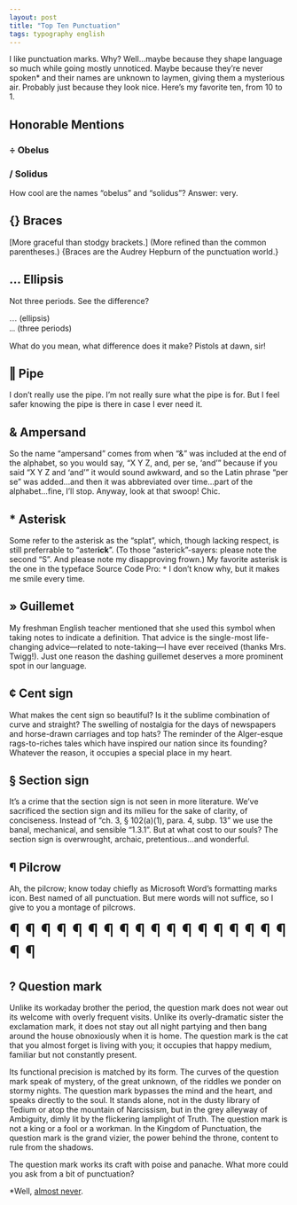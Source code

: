 ```yaml
---
layout: post
title: "Top Ten Punctuation"
tags: typography english
---
```


I like punctuation marks. Why? Well…maybe because they shape language so much while going mostly unnoticed. Maybe because they’re never spoken* and their names are unknown to laymen, giving them a mysterious air. Probably just because they look nice. Here’s my favorite ten, from 10 to 1.

## Honorable Mentions

### <span class="shrug">÷</span> Obelus

### <span class="shrug">/</span> Solidus

How cool are the names “obelus” and “solidus”? Answer: very.

## <span class="shrug">{}</span> Braces

[More graceful than stodgy brackets.] (More refined than the common parentheses.) {Braces are the Audrey Hepburn of the punctuation world.}

## <span class="shrug">…</span> Ellipsis

Not three periods. See the difference? 

<span style="font-family:'Source Code Pro'">…</span> (ellipsis) <br><span style="font-family:'Source Code Pro'">\.\.\.</span> (three periods)

What do you mean, what difference does it make? Pistols at dawn, sir!

## <span class="shrug">‖</span> Pipe

I don’t really use the pipe. I’m not really sure what the pipe is for. But I feel safer knowing the pipe is there in case I ever need it.

## <span class="shrug">&</span> Ampersand

So the name “ampersand” comes from when “&” was included at the end of the alphabet, so you would say, “X Y Z, and, per se, ‘and’” because if you said “X Y Z and ‘and’” it would sound awkward, and so the Latin phrase “per se” was added…and then it was abbreviated over time…part of the alphabet…fine, I’ll stop. Anyway, look at that swoop! Chic.

## <span class="shrug">*</span> Asterisk

Some refer to the asterisk as the “splat”, which, though lacking respect, is still preferrable to “aster<strong>ick</strong>”. (To those “asterick”-sayers: please note the second “S”. And please note my disapproving frown.) My favorite asterisk is the one in the typeface Source Code Pro: <span style="font-family:'Source Code Pro'">*</span> I don’t know why, but it makes me smile every time.

## <span class="shrug">»</span> Guillemet

My freshman English teacher mentioned that she used this symbol when taking notes to indicate a definition. That advice is the single-most life-changing advice—related to note-taking—I have ever received (thanks Mrs. Twigg!). Just one reason the dashing guillemet deserves a more prominent spot in our language.

## <span class="shrug">¢</span> Cent sign

What makes the cent sign so beautiful? Is it the sublime combination of curve and straight? The swelling of nostalgia for the days of newspapers and horse-drawn carriages and top hats? The reminder of the Alger-esque rags-to-riches tales which have inspired our nation since its founding? Whatever the reason, it occupies a special place in my heart.

## <span class="shrug">§</span> Section sign

It’s a crime that the section sign is not seen in more literature. We’ve sacrificed the section sign and its milieu for the sake of clarity, of conciseness. Instead of “ch. 3, § 102(a)(1), para. 4, subp. 13” we use the banal, mechanical, and sensible “1.3.1”. But at what cost to our souls? The section sign is overwrought, archaic, pretentious…and wonderful.

## <span class="shrug">¶</span> Pilcrow

Ah, the pilcrow; know today chiefly as Microsoft Word’s formatting marks icon. Best named of all punctuation. But mere words will not suffice, so I give to you a montage of pilcrows.

<div style="font-size:2rem;">
    <span class="font-open-sans visually-hidden">¶</span>
    <span class="font-roboto visually-hidden">¶</span>
    <span class="font-lato visually-hidden">¶</span>
    <span class="font-oswald visually-hidden">¶</span>
    <span class="font-source-sans-pro visually-hidden">¶</span>
    <span class="font-lora visually-hidden">¶</span>
    <span class="font-montserrat visually-hidden">¶</span>
    <span class="font-pt-sans visually-hidden">¶</span>
    <span class="font-raleway visually-hidden">¶</span>
    <span class="font-ubuntu visually-hidden">¶</span>
    <span class="font-merriweather visually-hidden">¶</span>
    <span class="font-pt-serif visually-hidden">¶</span>
    <span class="font-bitter visually-hidden">¶</span>
    <span class="font-poiret-one visually-hidden">¶</span>
    <span class="font-oxygen visually-hidden">¶</span>
    <span class="font-alegreya visually-hidden">¶</span>
    <span class="font-alfa-slab-one visually-hidden">¶</span>
    <span class="font-alice visually-hidden">¶</span>
    <span class="font-alex-brush visually-hidden">¶</span>
    <span class="font-varela-round visually-hidden">¶</span>
</div>

## <span class="shrug">?</span> Question mark

Unlike its workaday brother the period, the question mark does not wear out its welcome with overly frequent visits. Unlike its overly-dramatic sister the exclamation mark, it does not stay out all night partying and then bang around the house obnoxiously when it is home. The question mark is the cat that you almost forget is living with you; it occupies that happy medium, familiar but not constantly present.

Its functional precision is matched by its form. The curves of the question mark speak of mystery, of the great unknown, of the riddles we ponder on stormy nights. The question mark bypasses the mind and the heart, and speaks directly to the soul. It stands alone, not in the dusty library of Tedium or atop the mountain of Narcissism, but in the grey alleyway of Ambiguity, dimly lit by the flickering lamplight of Truth. The question mark is not a king or a fool or a workman. In the Kingdom of Punctuation, the question mark is the grand vizier, the power behind the throne, content to rule from the shadows.

The question mark works its craft with poise and panache. What more could you ask from a bit of punctuation?

*Well, [almost never](http://www.youtube.com/results?search_query=victor+borge+phonetic+punctuation).